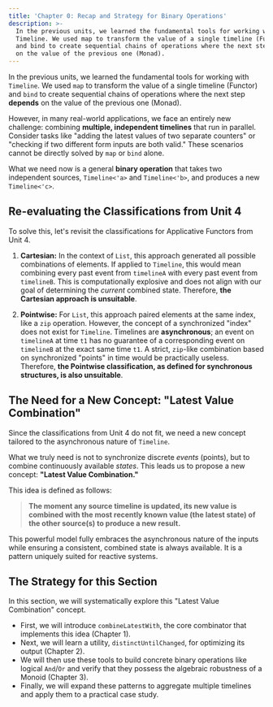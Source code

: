 ```yaml
---
title: 'Chapter 0: Recap and Strategy for Binary Operations'
description: >-
  In the previous units, we learned the fundamental tools for working with
  Timeline. We used map to transform the value of a single timeline (Functor)
  and bind to create sequential chains of operations where the next step depends
  on the value of the previous one (Monad).
---
```

In the previous units, we learned the fundamental tools for working with `Timeline`. We used `map` to transform the value of a single timeline (Functor) and `bind` to create sequential chains of operations where the next step **depends** on the value of the previous one (Monad).

However, in many real-world applications, we face an entirely new challenge: combining **multiple, independent timelines** that run in parallel. Consider tasks like "adding the latest values of two separate counters" or "checking if two different form inputs are both valid." These scenarios cannot be directly solved by `map` or `bind` alone.

What we need now is a general **binary operation** that takes two independent sources, `Timeline<'a>` and `Timeline<'b>`, and produces a new `Timeline<'c>`.

## Re-evaluating the Classifications from Unit 4

To solve this, let's revisit the classifications for Applicative Functors from Unit 4.

1.  **Cartesian:** In the context of `List`, this approach generated all possible combinations of elements. If applied to `Timeline`, this would mean combining every past event from `timelineA` with every past event from `timelineB`. This is computationally explosive and does not align with our goal of determining the *current* combined state. Therefore, **the Cartesian approach is unsuitable**.

2.  **Pointwise:** For `List`, this approach paired elements at the same index, like a `zip` operation. However, the concept of a synchronized "index" does not exist for `Timeline`. Timelines are **asynchronous**; an event on `timelineA` at time `t1` has no guarantee of a corresponding event on `timelineB` at the exact same time `t1`. A strict, `zip`-like combination based on synchronized "points" in time would be practically useless. Therefore, **the Pointwise classification, as defined for synchronous structures, is also unsuitable**.

## The Need for a New Concept: "Latest Value Combination"

Since the classifications from Unit 4 do not fit, we need a new concept tailored to the asynchronous nature of `Timeline`.

What we truly need is not to synchronize discrete *events* (points), but to combine continuously available *states*. This leads us to propose a new concept: **"Latest Value Combination."**

This idea is defined as follows:

> **The moment any source timeline is updated, its new value is combined with the most recently known value (the latest state) of the other source(s) to produce a new result.**

This powerful model fully embraces the asynchronous nature of the inputs while ensuring a consistent, combined state is always available. It is a pattern uniquely suited for reactive systems.

## The Strategy for this Section

In this section, we will systematically explore this "Latest Value Combination" concept.

* First, we will introduce `combineLatestWith`, the core combinator that implements this idea (Chapter 1).
* Next, we will learn a utility, `distinctUntilChanged`, for optimizing its output (Chapter 2).
* We will then use these tools to build concrete binary operations like logical `And`/`Or` and verify that they possess the algebraic robustness of a Monoid (Chapter 3).
* Finally, we will expand these patterns to aggregate multiple timelines and apply them to a practical case study.
